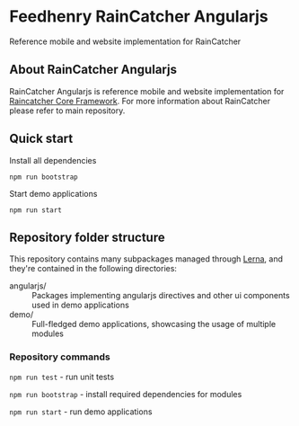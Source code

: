 # Feedhenry RainCatcher Angularjs

Reference mobile and website implementation for RainCatcher

## About RainCatcher Angularjs

RainCatcher Angularjs is reference mobile and website implementation for [Raincatcher Core Framework](https://github.com/feedhenry-raincatcher/raincatcher-core).
For more information about RainCatcher please refer to main repository.

## Quick start

Install all dependencies

    npm run bootstrap

Start demo applications

    npm run start

## Repository folder structure

This repository contains many subpackages managed through [Lerna](https://lernajs.io/), and they're
contained in the following directories:

<dl>
  <dt>angularjs/</dt>
  <dd>Packages implementing angularjs directives and other ui components used in demo applications</dd>

  <dt>demo/</dt>
  <dd>Full-fledged demo applications, showcasing the usage of multiple modules</dd>
</dl>

### Repository commands

 `npm run test` - run unit tests

 `npm run bootstrap` - install required dependencies for modules

 `npm run start` - run demo applications
